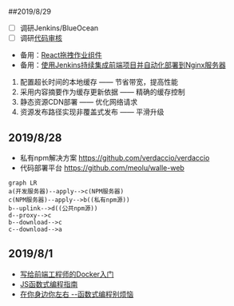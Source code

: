 ##2019/8/29
- [ ] 调研Jenkins/BlueOcean
- [ ] 调研[代码审核](https://www.jianshu.com/p/bbfda1e21f50)
- 备用：[React拖拽作业组件](https://zhuanlan.zhihu.com/p/30104151)
- 备用：[使用Jenkins持续集成前端项目并自动化部署到Nginx服务器](https://cloud.tencent.com/developer/article/1356668)
1. 配置超长时间的本地缓存 —— 节省带宽，提高性能
2. 采用内容摘要作为缓存更新依据 —— 精确的缓存控制
3. 静态资源CDN部署 —— 优化网络请求
4. 资源发布路径实现非覆盖式发布 —— 平滑升级
## 2019/8/28
- 私有npm解决方案 https://github.com/verdaccio/verdaccio
- 代码部署平台 https://github.com/meolu/walle-web
```
graph LR
a(开发服务器)--apply-->c(NPM服务器)
c(NPM服务器)--apply-->b((私有npm源))
b--uplink-->d((公共npm源))
d--proxy-->c
b--download-->c
c--download-->a
```
## 2019/8/1
- [写给前端工程师的Docker入门](https://savokiss.com/tech/docker-for-frontend-developers.html)
- [JS函数式编程指南](https://llh911001.gitbooks.io/mostly-adequate-guide-chinese/content/)
- [在你身边你左右 --函数式编程别烦恼](https://juejin.im/post/5b26a8b66fb9a00e925bcf30)



